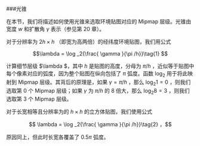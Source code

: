 ###光锥

在本节，我们将描述如何使用光锥来选取环境贴图对应的 Mipmap 层级。光锥由宽度 *w* 和扩散角 $\gamma$ 表示（参见第 20 章）。

对于分辨率为 $2h × h$ （即宽为高两倍）的经纬度环境贴图，我们用公式

$$\lambda = \log _2{\frac{ \gamma }{\pi /h}}\tag{1} $$  

计算细节层级 $\lambda $，其中 $h$ 是贴图的高度，分母为 $\pi /h$ ，近似等于贴图中每个像素对应的弧度，因为整个贴图在纵向包括了 $\pi$ 弧度。函数 $\log_2$  用于将此映射到 Mipmap 层级。其背后的原理是，如果 $\gamma = \pi/h$ ，那么 $\log_2{1} = 0$ ，则我们选取第 0 个 Mipmap 层级；如果 $\gamma$ 为 $\pi/h$ 的 8 倍大，那么 $\log_2{8} = 3$ ，则我们选取第 3 个 Mipmap 层级。

对于长宽相等且分辨率为的 $h × h$ 的立方体贴图，我们使用公式

$$ \lambda = \log _2{\frac{ \gamma }{\pi /h}}\tag{2} ，$$  

原因同上，但此时长宽各覆盖了 $0.5\pi$ 弧度。



